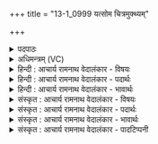 +++
title = "13-1_0999 यत्सोम चित्रमुक्थ्यम्"

+++
<details><summary>पदपाठः</summary>

य꣢त्। सो꣣म। चित्र꣢म्। उ꣣क्थ्यम्꣢। दि꣣व्य꣢म्। पा꣡र्थि꣢꣯वम्। व꣡सु꣢꣯। तत्। नः꣣। पुनानः꣢। आ। भ꣣र। ९९९।
</details>

<details><summary>अधिमन्त्रम् (VC)</summary>

- पवमानः सोमः
- असितः काश्यपो देवलो वा
- गायत्री
- षड्जः
</details>

<details><summary>हिन्दी : आचार्य रामनाथ वेदालंकार - विषयः</summary>

प्रथम मन्त्र में परमात्मा और आचार्य से प्रार्थना की गयी है।
</details>

<details><summary>हिन्दी : आचार्य रामनाथ वेदालंकार - पदार्थः</summary>

पदार्थान्वय -  हे(सोम)दिव्य आनन्द,विद्या आदि परम ऐश्वर्य से युक्त जगदीश्वर वा आचार्य! (यत्)जो(चित्रम्)अद्भुत, (उक्थ्यम्)प्रशंसनीय, (दिव्यम्)योगसिद्धि,मोक्ष आदि दिव्य,तथा(पार्थिवम्)सोना,हीरे,मोती,चक्रवर्त्ती राज्य आदि भौतिक(वसु)धन है, (तत्)उस धन को,आप(नः)हमें(पुनानः)पवित्र करते हुए(आ भर)प्रदान कीजिए ॥१॥
</details>

<details><summary>हिन्दी : आचार्य रामनाथ वेदालंकार - भावार्थः</summary>

भावार्थ -  परमात्मा की कृपा को प्राप्त हुए और आचार्य द्वारा तरह-तरह की आध्यात्मिक तथा भौतिक विद्याओं में पारङ्गत किये हुए हम सकल दिव्य एवं पार्थिव धन को एकत्र कर सकते हैं ॥१॥
</details>

<details><summary>संस्कृत : आचार्य रामनाथ वेदालंकार - विषयः</summary>

तत्रादौ परमात्मानमाचार्यं च प्रार्थयते।
</details>

<details><summary>संस्कृत : आचार्य रामनाथ वेदालंकार - पदार्थः</summary>

पदार्थान्वय -  हे(सोम)दिव्यानन्दविद्यादिपरमैश्वर्ययुक्त जगदीश्वर आचार्य वा! (यत् चित्रम्)अद्भुतम्, (उक्थ्यम्)प्रशंसनीयम्, (दिव्यम्)योगसिद्धिमोक्षादिकम् अलौकिकम्(पार्थिवम्)भौतिकं च सुवर्णहीरकमुक्ताचक्रवर्तिराज्यादिकम्(वसु)धनं विद्यते(तत्)धनम्,त्वम्(नः)अस्मान्(पुनानः)पवित्रयन्(आ भर)आहर ॥१॥
</details>

<details><summary>संस्कृत : आचार्य रामनाथ वेदालंकार - भावार्थः</summary>

भावार्थ -  परमात्मनः कृपां प्राप्ता आचार्यद्वारा च विविधास्वाध्यात्मिकीषु भौतिकीषु च विद्यासु पारं गमिता वयं सर्वं दिव्यं पार्थिवं च धनमर्जयितुं शक्नुमः ॥१॥
</details>

<details><summary>संस्कृत : आचार्य रामनाथ वेदालंकार - पादटिप्पनी</summary>

टिप्पनी -   १.ऋ० ९।१९।१।
</details>